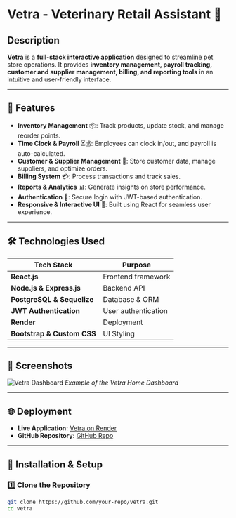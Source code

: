 # Vetra - Veterinary Retail Assistant 🐾

## Description
**Vetra** is a **full-stack interactive application** designed to streamline pet store operations. It provides **inventory management, payroll tracking, customer and supplier management, billing, and reporting tools** in an intuitive and user-friendly interface.

---

## 🚀 Features
- **Inventory Management** 📦: Track products, update stock, and manage reorder points.
- **Time Clock & Payroll** ⏳💰: Employees can clock in/out, and payroll is auto-calculated.
- **Customer & Supplier Management** 🛒: Store customer data, manage suppliers, and optimize orders.
- **Billing System** 💳: Process transactions and track sales.
- **Reports & Analytics** 📊: Generate insights on store performance.
- **Authentication** 🔑: Secure login with JWT-based authentication.
- **Responsive & Interactive UI** 🎨: Built using React for seamless user experience.

---

## 🛠️ Technologies Used
| **Tech Stack**     | **Purpose** |
|-------------------|------------|
| **React.js** | Frontend framework |
| **Node.js & Express.js** | Backend API |
| **PostgreSQL & Sequelize** | Database & ORM |
| **JWT Authentication** | User authentication |
| **Render** | Deployment |
| **Bootstrap & Custom CSS** | UI Styling |

---

## 📸 Screenshots
![Vetra Dashboard](./screenshots/dashboard.png)
_Example of the Vetra Home Dashboard_

---

## 🌐 Deployment
- **Live Application:** [Vetra on Render](#)
- **GitHub Repository:** [GitHub Repo](#)

---

## 🔄 Installation & Setup
### **1️⃣ Clone the Repository**
```sh
git clone https://github.com/your-repo/vetra.git
cd vetra


